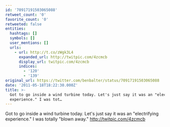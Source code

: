 ```yaml
---
id: '70917191503065088'
retweet_count: '0'
favorite_count: '0'
retweeted: false
entities:
  hashtags: []
  symbols: []
  user_mentions: []
  urls:
    - url: http://t.co/zWgk3L4
      expanded_url: http://twitpic.com/4zcmcb
      display_url: twitpic.com/4zcmcb
      indices:
        - '120'
        - '139'
original_url: https://twitter.com/benbalter/status/70917191503065088
date: '2011-05-18T18:22:30.000Z'
title: >-
  Got to go inside a wind turbine today. Let's just say it was an "electrifying
  experience." I was tot…
---
```


Got to go inside a wind turbine today. Let's just say it was an "electrifying experience." I was totally "blown away."  http://twitpic.com/4zcmcb
